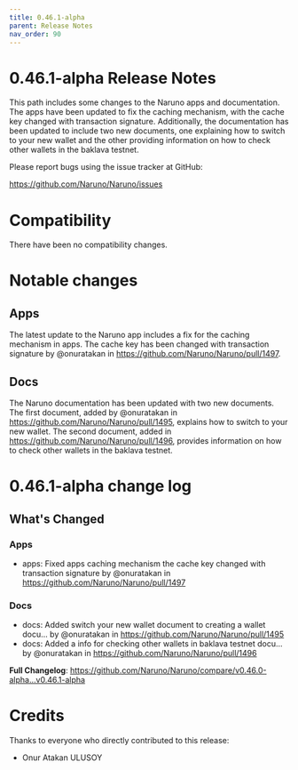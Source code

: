 ```yaml
---
title: 0.46.1-alpha
parent: Release Notes
nav_order: 90
---
```


# 0.46.1-alpha Release Notes

This path includes some changes to the Naruno apps and documentation. The apps have been updated to fix the caching mechanism, with the cache key changed with transaction signature. Additionally, the documentation has been updated to include two new documents, one explaining how to switch to your new wallet and the other providing information on how to check other wallets in the baklava testnet.

Please report bugs using the issue tracker at GitHub:

<https://github.com/Naruno/Naruno/issues>

# Compatibility

There have been no compatibility changes.

# Notable changes

## Apps
The latest update to the Naruno app includes a fix for the caching mechanism in apps. The cache key has been changed with transaction signature by @onuratakan in https://github.com/Naruno/Naruno/pull/1497.

## Docs
The Naruno documentation has been updated with two new documents. The first document, added by @onuratakan in https://github.com/Naruno/Naruno/pull/1495, explains how to switch to your new wallet. The second document, added in https://github.com/Naruno/Naruno/pull/1496, provides information on how to check other wallets in the baklava testnet.


# 0.46.1-alpha change log

<!-- Release notes generated using configuration in .github/release.yml at master -->

## What's Changed
### Apps
* apps: Fixed apps caching mechanism the cache key changed with transaction signature by @onuratakan in https://github.com/Naruno/Naruno/pull/1497
### Docs
* docs: Added switch your new wallet document to creating a wallet docu… by @onuratakan in https://github.com/Naruno/Naruno/pull/1495
* docs: Added a info for checking other wallets in baklava testnet docu… by @onuratakan in https://github.com/Naruno/Naruno/pull/1496


**Full Changelog**: https://github.com/Naruno/Naruno/compare/v0.46.0-alpha...v0.46.1-alpha

# Credits

Thanks to everyone who directly contributed to this release:

- Onur Atakan ULUSOY
